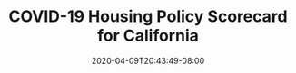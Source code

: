 ---
title: "COVID-19 Housing Policy Scorecard for California"
date: 2020-04-09T20:43:49-08:00
layout: single
type: covid-policy-rankings
state_abbrev: ca # use state abbreviation.
state_title: California
photoCredit:
hasSubnav: true
fbImage: /images/assets/el-scorecard-social-000006.png
twImage: /images/assets/el-scorecard-social-000006.png
socialDescription: COVID-19 Housing Policy Scorecard for California
description: See how California ranks in our nationwide scorecard of housing policies in response to COVID-19.
url: /covid-policy-scorecard/ca
aliases:
    - /covid-policy-scorecard/ca
    - /covid-policy-scorecard/california
    - /es/covid-policy-scorecard/ca
    - /es/covid-policy-scorecard/california
---